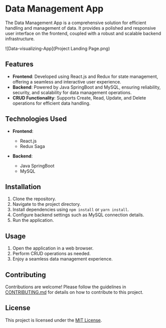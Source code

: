 # Data Management App

The Data Management App is a comprehensive solution for efficient handling and management of data. It provides a polished and responsive user interface on the frontend, coupled with a robust and scalable backend infrastructure.

![Data-visualizing-App](Project Landing Page.png)

## Features

- **Frontend**: Developed using React.js and Redux for state management, offering a seamless and interactive user experience.
- **Backend**: Powered by Java SpringBoot and MySQL, ensuring reliability, security, and scalability for data management operations.
- **CRUD Functionality**: Supports Create, Read, Update, and Delete operations for efficient data handling.
  
## Technologies Used

- **Frontend**:
  - React.js
  - Redux Saga
  
- **Backend**:
  - Java SpringBoot
  - MySQL

## Installation

1. Clone the repository.
2. Navigate to the project directory.
3. Install dependencies using `npm install` or `yarn install`.
4. Configure backend settings such as MySQL connection details.
5. Run the application.

## Usage

1. Open the application in a web browser.
2. Perform CRUD operations as needed.
3. Enjoy a seamless data management experience.

## Contributing

Contributions are welcome! Please follow the guidelines in [CONTRIBUTING.md](CONTRIBUTING.md) for details on how to contribute to this project.

## License

This project is licensed under the [MIT License](LICENSE).

